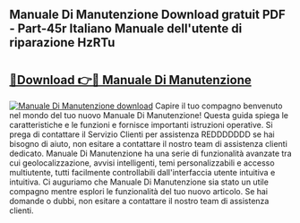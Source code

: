 ## Manuale Di Manutenzione Download gratuit PDF - Part-45r Italiano Manuale dell'utente di riparazione HzRTu

# <h2><a href="http://dfdj9u.blite.top/?on=Manuale+Di+Manutenzione">🔗Download 👉🔴 Manuale Di Manutenzione</a></h2>

[![Manuale Di Manutenzione download](https://i.imgur.com/lujVjoI.png)](http://dfdj9u.blite.top/?on=Manuale+Di+Manutenzione)
Capire il tuo compagno benvenuto nel mondo del tuo nuovo Manuale Di Manutenzione! Questa guida spiega le caratteristiche e le funzioni e fornisce importanti istruzioni operative. Si prega di contattare il Servizio Clienti per assistenza REDDDDDDD se hai bisogno di aiuto, non esitare a contattare il nostro team di assistenza clienti dedicato. Manuale Di Manutenzione ha una serie di funzionalità avanzate tra cui geolocalizzazione, avvisi intelligenti, temi personalizzabili e accesso multiutente, tutti facilmente controllabili dall'interfaccia utente intuitiva e intuitiva. Ci auguriamo che Manuale Di Manutenzione sia stato un utile compagno mentre esplori le funzionalità del tuo nuovo articolo. Se hai domande o dubbi, non esitare a contattare il nostro team di assistenza clienti.
